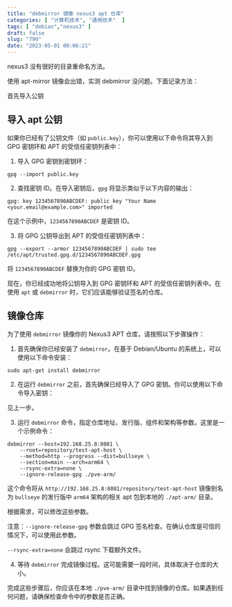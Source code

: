 ```yaml
---
title: "debmirror 镜像 nexus3 apt 仓库"
categories: [ "计算机技术", "通用技术"  ]
tags: [ "debian","nexus3" ]
draft: false
slug: "790"
date: "2023-05-01 00:06:21"
---
```


nexus3 没有很好的目录重命名方法。

使用 apt-mirror 镜像会出错，实测 debmirror 没问题。下面记录方法：

首先导入公钥

## 导入 apt 公钥

如果你已经有了公钥文件（如 `public.key`），你可以使用以下命令将其导入到 GPG 密钥环和 APT 的受信任密钥列表中：

1. 导入 GPG 密钥到密钥环：

```
gpg --import public.key
```

2. 查找密钥 ID。在导入密钥后，`gpg` 将显示类似于以下内容的输出：

```
gpg: key 1234567890ABCDEF: public key "Your Name <your.email@example.com>" imported
```

在这个示例中，`1234567890ABCDEF` 是密钥 ID。

3. 将 GPG 公钥导出到 APT 的受信任密钥列表中：

```
gpg --export --armor 1234567890ABCDEF | sudo tee /etc/apt/trusted.gpg.d/1234567890ABCDEF.gpg
```

将 `1234567890ABCDEF` 替换为你的 GPG 密钥 ID。

现在，你已经成功地将公钥导入到 GPG 密钥环和 APT 的受信任密钥列表中。在使用 `apt` 或 `debmirror` 时，它们应该能够验证签名的仓库。

## 镜像仓库

为了使用 `debmirror` 镜像你的 Nexus3 APT 仓库，请按照以下步骤操作：

1. 首先确保你已经安装了 `debmirror`。在基于 Debian/Ubuntu 的系统上，可以使用以下命令安装：

```
sudo apt-get install debmirror
```

2. 在运行 `debmirror` 之前，首先确保已经导入了 GPG 密钥。你可以使用以下命令导入密钥：

见上一步。

3. 运行 `debmirror` 命令，指定仓库地址、发行版、组件和架构等参数。这里是一个示例命令：

```
debmirror --host=192.168.25.8:8081 \
    --root=repository/test-apt-host \
    --method=http --progress --dist=bullseye \
    --section=main --arch=arm64 \
    --rsync-extra=none \
    --ignore-release-gpg ./pve-arm/
```

这个命令将从 `http://192.168.25.8:8081/repository/test-apt-host` 镜像别名为 `bullseye` 的发行版中 `arm64` 架构的相关 apt 包到本地的 `./apt-arm/` 目录。

根据需求，可以修改这些参数。

注意：`--ignore-release-gpg` 参数会跳过 GPG 签名检查。在确认仓库是可信的情况下，可以使用此参数。

`--rsync-extra=none` 会跳过 rsync 下载额外文件。

4. 等待 `debmirror` 完成镜像过程。这可能需要一段时间，具体取决于仓库的大小。

完成这些步骤后，你应该在本地 `./pve-arm/` 目录中找到镜像的仓库。如果遇到任何问题，请确保检查命令中的参数是否正确。

